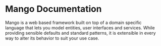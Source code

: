 # Mango Documentation

Mango is a web based framework built on top of a domain specific language that lets you model entities, user interfaces and services.
While providing sensible defaults and standard patterns, it is extensible in every way to alter its behavior to suit your use case.
